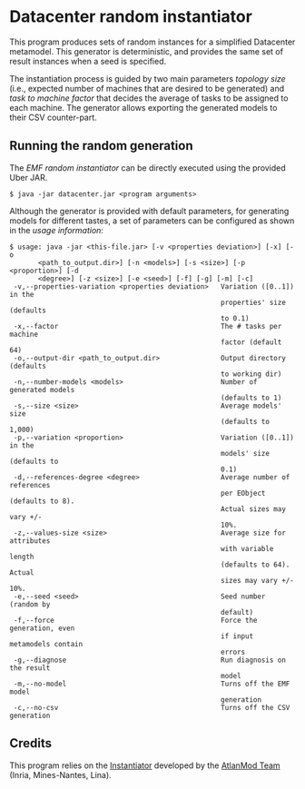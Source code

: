# Datacenter random instantiator

This program produces sets of random instances for a simplified Datacenter metamodel. This generator is deterministic, and provides the same set of result instances when a seed is specified.

The instantiation process is guided by two main parameters *topology size* (i.e., expected number of machines that are desired to be generated) and *task to machine factor* that decides the average of tasks to be assigned to each machine.
The generator allows exporting the generated models to their CSV counter-part.

## Running the random generation

The *EMF random instantiator* can be directly executed using the provided Uber JAR.

```
$ java -jar datacenter.jar <program arguments>
```

Although the generator is provided with default parameters, for generating models for different tastes, a set of parameters can be configured as shown in the *usage information*:

```
$ usage: java -jar <this-file.jar> [-v <properties deviation>] [-x] [-o
       <path_to_output.dir>] [-n <models>] [-s <size>] [-p <proportion>] [-d
       <degree>] [-z <size>] [-e <seed>] [-f] [-g] [-m] [-c]
 -v,--properties-variation <properties deviation>   Variation ([0..1]) in the
                                                    properties' size (defaults
                                                    to 0.1)
 -x,--factor                                        The # tasks per machine
                                                    factor (default 64)
 -o,--output-dir <path_to_output.dir>               Output directory (defaults
                                                    to working dir)
 -n,--number-models <models>                        Number of generated models
                                                    (defaults to 1)
 -s,--size <size>                                   Average models' size
                                                    (defaults to 1,000)
 -p,--variation <proportion>                        Variation ([0..1]) in the
                                                    models' size (defaults to
                                                    0.1)
 -d,--references-degree <degree>                    Average number of references
                                                    per EObject (defaults to 8).
                                                    Actual sizes may vary +/-
                                                    10%.
 -z,--values-size <size>                            Average size for attributes
                                                    with variable length
                                                    (defaults to 64). Actual
                                                    sizes may vary +/- 10%.
 -e,--seed <seed>                                   Seed number (random by
                                                    default)
 -f,--force                                         Force the generation, even
                                                    if input metamodels contain
                                                    errors
 -g,--diagnose                                      Run diagnosis on the result
                                                    model
 -m,--no-model                                      Turns off the EMF model
                                                    generation
 -c,--no-csv                                        Turns off the CSV generation

```

## Credits

This program relies on the [Instantiator](https://github.com/atlanmod/mondo-atlzoo-benchmark/tree/master/fr.inria.atlanmod.instantiator) developed by the [AtlanMod Team](http://www.emn.fr/z-info/atlanmod/index.php/Main_Page) (Inria, Mines-Nantes, Lina).

